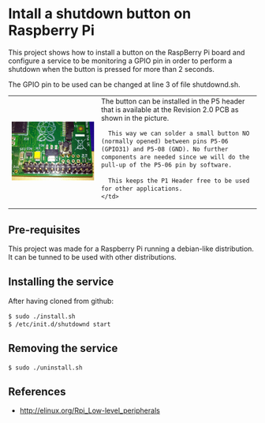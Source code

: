 Intall a shutdown button on Raspberry Pi
=======

This project shows how to install a button on the RaspBerry Pi board and configure a service to be monitoring a GPIO pin in order to perform a shutdown when the button is pressed for more than 2 seconds.

The GPIO pin to be used can be changed at line 3 of file shutdownd.sh. 

<table>
  <tr>
    <td>
      <img src="https://github.com/engpedrorafael/shutdownd/blob/master/doc/images/connectorP5.jpg"/>
    </td>
    <td>
      The button can be installed in the P5 header that is available at the Revision 2.0 PCB as shown in the picture.
      
      This way we can solder a small button NO (normally opened) between pins P5-06 (GPIO31) and P5-08 (GND). No further components are needed since we will do the pull-up of the P5-06 pin by software.
      
      This keeps the P1 Header free to be used for other applications.
    </td>
  </tr>
</table>

Pre-requisites
--------------
This project was made for a Raspberry Pi running a debian-like distribution.
It can be tunned to be used with other distributions.

Installing the service
------------------------------------
After having cloned from github:

    $ sudo ./install.sh
    $ /etc/init.d/shutdownd start

Removing the service
------------------------------------

    $ sudo ./uninstall.sh


References
----------
* http://elinux.org/Rpi_Low-level_peripherals
